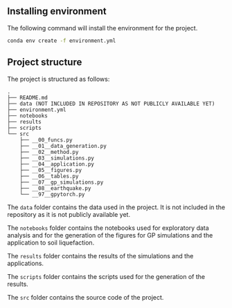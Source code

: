 
## Installing environment

The following command will install the environment for the project.

```bash
conda env create -f environment.yml
```

## Project structure

The project is structured as follows:

```
.
├── README.md
├── data (NOT INCLUDED IN REPOSITORY AS NOT PUBLICLY AVAILABLE YET) 
├── environment.yml
├── notebooks
├── results
├── scripts
└── src
    ├── __00_funcs.py
    ├── __01__data_generation.py
    ├── __02__method.py
    ├── __03__simulations.py
    ├── __04__application.py
    ├── __05__figures.py
    ├── __06__tables.py
    ├── __07__gp_simulations.py
    ├── __08__earthquake.py
    └── __97__gpytorch.py
```

The `data` folder contains the data used in the project. It is not included in the repository as it is not publicly available yet.

The `notebooks` folder contains the notebooks used for exploratory data analysis and for the generation of the figures for GP simulations and the application to soil liquefaction.

The `results` folder contains the results of the simulations and the applications.

The `scripts` folder contains the scripts used for the generation of the results.

The `src` folder contains the source code of the project.

